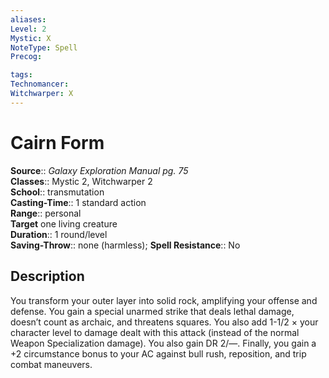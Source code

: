 ```yaml
---
aliases: 
Level: 2
Mystic: X
NoteType: Spell
Precog: 

tags: 
Technomancer: 
Witchwarper: X
---
```


# Cairn Form

**Source**:: _Galaxy Exploration Manual pg. 75_  
**Classes**:: Mystic 2, Witchwarper 2  
**School**:: transmutation  
**Casting-Time**:: 1 standard action  
**Range**:: personal  
**Target** one living creature  
**Duration**:: 1 round/level  
**Saving-Throw**:: none (harmless);
**Spell Resistance**:: No

## Description

You transform your outer layer into solid rock, amplifying your offense and defense. You gain a special unarmed strike that deals lethal damage, doesn’t count as archaic, and threatens squares. You also add 1-1/2 × your character level to damage dealt with this attack (instead of the normal Weapon Specialization damage). You also gain DR 2/—. Finally, you gain a +2 circumstance bonus to your AC against bull rush, reposition, and trip combat maneuvers.
